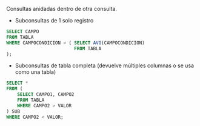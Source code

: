 Consultas anidadas dentro de otra consulta.

-  Subconsultas de 1 solo registro

```sql 
SELECT CAMPO
FROM TABLA
WHERE CAMPOCONDICION > ( SELECT AVG(CAMPOCONDICION)
						 FROM TABLA
);
```

- Subconsultas de tabla completa (devuelve múltiples columnas o se usa como una tabla)

```sql
SELECT *
FROM (
	SELECT CAMPO1, CAMPO2
	FROM TABLA
	WHERE CAMPO2 > VALOR
) SUB
WHERE CAMPO2 < VALOR;
```